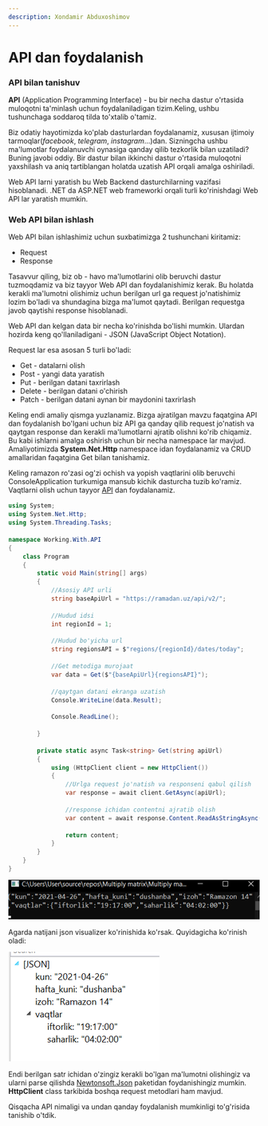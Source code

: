 ```yaml
---
description: Xondamir Abduxoshimov
---
```


# API dan foydalanish

### API bilan tanishuv

**API** \(Application Programming Interface\) - bu bir necha dastur o'rtasida muloqotni ta'minlash uchun foydalaniladigan tizim.Keling, ushbu tushunchaga soddaroq tilda to'xtalib o'tamiz. 

Biz odatiy hayotimizda ko'plab dasturlardan foydalanamiz, xususan ijtimoiy tarmoqlar\(_facebook_, _telegram_, _instagram_...\)dan. Sizningcha ushbu ma'lumotlar foydalanuvchi oynasiga qanday qilib tezkorlik bilan uzatiladi? Buning javobi oddiy. Bir dastur bilan ikkinchi dastur o'rtasida muloqotni yaxshilash va aniq tartiblangan holatda uzatish API orqali amalga oshiriladi.  

Web API larni yaratish bu Web Backend dasturchilarning vazifasi hisoblanadi. .NET da ASP.NET web frameworki orqali turli ko'rinishdagi Web API lar yaratish mumkin. 

### Web API bilan ishlash

Web API bilan ishlashimiz uchun suxbatimizga 2 tushunchani kiritamiz:

* Request
* Response

Tasavvur qiling, biz ob - havo ma'lumotlarini olib beruvchi dastur tuzmoqdamiz va biz tayyor Web API dan foydalanishimiz kerak. Bu holatda kerakli ma'lumotni olishimiz uchun berilgan url ga request jo'natishimiz lozim bo'ladi va shundagina bizga ma'lumot qaytadi. Berilgan requestga javob qaytishi response hisoblanadi.

Web API dan kelgan data bir necha ko'rinishda bo'lishi mumkin. Ulardan hozirda keng qo'llaniladigani - JSON \(JavaScript Object Notation\).

Request lar esa asosan 5 turli bo'ladi:

* Get - datalarni olish
* Post - yangi data yaratish
* Put - berilgan datani taxrirlash
* Delete - berilgan datani o'chirish
* Patch - berilgan datani aynan bir maydonini taxrirlash

Keling endi amaliy qismga yuzlanamiz. Bizga ajratilgan mavzu faqatgina API dan foydalanish bo'lgani uchun biz API ga qanday qilib request jo'natish va qaytgan response dan kerakli ma'lumotlarni ajratib olishni ko'rib chiqamiz. Bu kabi ishlarni amalga oshirish uchun bir necha namespace lar mavjud. Amaliyotimizda **System.Net.Http** namespace idan foydalanamiz va CRUD amallaridan faqatgina Get bilan tanishamiz. 

Keling ramazon ro'zasi og'zi ochish va yopish vaqtlarini olib beruvchi ConsoleApplication turkumiga mansub kichik dasturcha tuzib ko'ramiz. Vaqtlarni olish uchun tayyor [API](https://ramadan.uz/api/v2/docs) dan foydalanamiz.

```csharp
using System;
using System.Net.Http;
using System.Threading.Tasks;

namespace Working.With.API
{
    class Program
    {
        static void Main(string[] args)
        {
            //Asosiy API urli
            string baseApiUrl = "https://ramadan.uz/api/v2/";

            //Hudud idsi
            int regionId = 1;

            //Hudud bo'yicha url
            string regionsAPI = $"regions/{regionId}/dates/today";

            //Get metodiga murojaat
            var data = Get($"{baseApiUrl}{regionsAPI}");

            //qaytgan datani ekranga uzatish
            Console.WriteLine(data.Result);

            Console.ReadLine();

        }

        private static async Task<string> Get(string apiUrl)
        {
            using (HttpClient client = new HttpClient())
            {
                //Urlga request jo'natish va responseni qabul qilish
                var response = await client.GetAsync(apiUrl);

                //response ichidan contentni ajratib olish
                var content = await response.Content.ReadAsStringAsync();

                return content;
            }
        }
    }
}
```

![ekrandagi holat](../../.gitbook/assets/image%20%28105%29.png)

Agarda natijani json visualizer ko'rinishida ko'rsak. Quyidagicha ko'rinish oladi:

![jSON holatda ko&apos;rnishi](../../.gitbook/assets/image%20%28106%29.png)

Endi berilgan satr ichidan o'zingiz kerakli bo'lgan ma'lumotni olishingiz va ularni parse qilishda [Newtonsoft.Json](https://www.nuget.org/packages/Newtonsoft.Json/) paketidan foydanishingiz mumkin. **HttpClient** class tarkibida boshqa request metodlari ham mavjud. 

Qisqacha API nimaligi va undan qanday foydalanish mumkinligi to'g'risida tanishib o'tdik.

